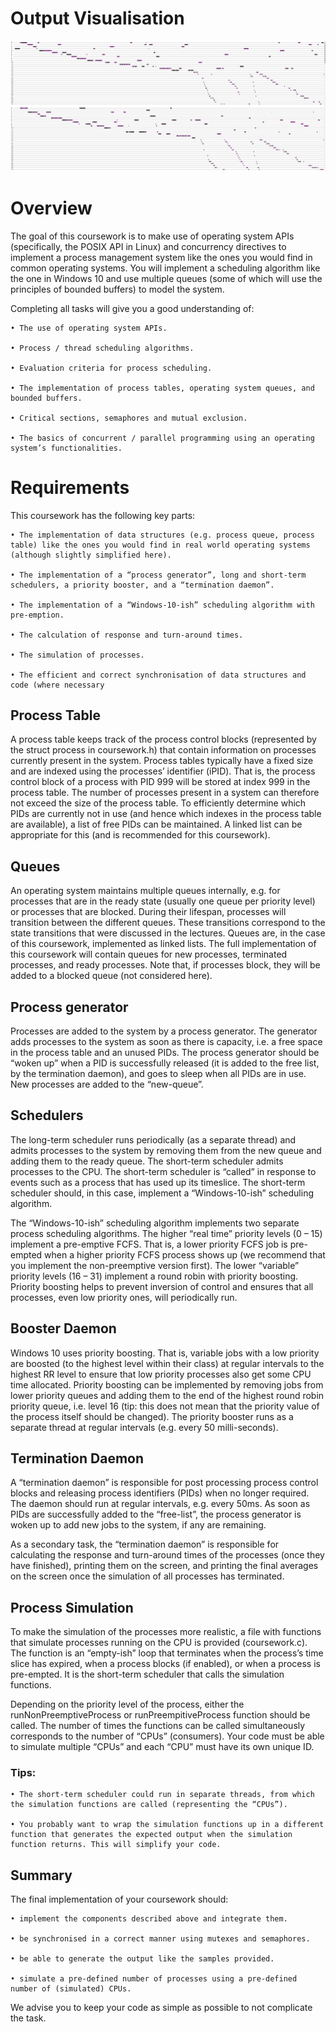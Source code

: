 # Output Visualisation

![Alt text](output2.jpg?raw=true "Optional Title")

# Overview

The goal of this coursework is to make use of operating system APIs (specifically, the POSIX API in Linux) and
concurrency directives to implement a process management system like the ones you would find in common
operating systems. You will implement a scheduling algorithm like the one in Windows 10 and use multiple
queues (some of which will use the principles of bounded buffers) to model the system.

Completing all tasks will give you a good understanding of:

    • The use of operating system APIs.
    
    • Process / thread scheduling algorithms.

    • Evaluation criteria for process scheduling.

    • The implementation of process tables, operating system queues, and bounded buffers.

    • Critical sections, semaphores and mutual exclusion.

    • The basics of concurrent / parallel programming using an operating system’s functionalities.


# Requirements
This coursework has the following key parts:

    • The implementation of data structures (e.g. process queue, process table) like the ones you would find in real world operating systems (although slightly simplified here).

    • The implementation of a “process generator”, long and short-term schedulers, a priority booster, and a “termination daemon”.

    • The implementation of a “Windows-10-ish” scheduling algorithm with pre-emption.

    • The calculation of response and turn-around times.

    • The simulation of processes.

    • The efficient and correct synchronisation of data structures and code (where necessary

## Process Table
A process table keeps track of the process control blocks (represented by the struct process in
coursework.h) that contain information on processes currently present in the system. Process tables typically
have a fixed size and are indexed using the processes’ identifier (iPID). That is, the process control block of a
process with PID 999 will be stored at index 999 in the process table. The number of processes present in a
system can therefore not exceed the size of the process table.
To efficiently determine which PIDs are currently not in use (and hence which indexes in the process table are
available), a list of free PIDs can be maintained. A linked list can be appropriate for this (and is recommended for
this coursework). 

## Queues
An operating system maintains multiple queues internally, e.g. for processes that are in the ready state (usually
one queue per priority level) or processes that are blocked. During their lifespan, processes will transition
between the different queues. These transitions correspond to the state transitions that were discussed in the
lectures. Queues are, in the case of this coursework, implemented as linked lists. The full implementation of this
coursework will contain queues for new processes, terminated processes, and ready processes. Note that, if
processes block, they will be added to a blocked queue (not considered here).

## Process generator
Processes are added to the system by a process generator. The generator adds processes to the system as soon
as there is capacity, i.e. a free space in the process table and an unused PIDs. The process generator should be
“woken up” when a PID is successfully released (it is added to the free list, by the termination daemon), and goes
to sleep when all PIDs are in use. New processes are added to the “new-queue”.

## Schedulers
The long-term scheduler runs periodically (as a separate thread) and admits processes to the system by removing
them from the new queue and adding them to the ready queue. The short-term scheduler admits processes to
the CPU. The short-term scheduler is “called” in response to events such as a process that has used up its timeslice. The short-term scheduler should, in this case, implement a “Windows-10-ish” scheduling algorithm.


The “Windows-10-ish” scheduling algorithm implements two separate process scheduling algorithms. The higher
“real time” priority levels (0 – 15) implement a pre-emptive FCFS. That is, a lower priority FCFS job is pre-empted
when a higher priority FCFS process shows up (we recommend that you implement the non-preemptive version
first). The lower “variable” priority levels (16 – 31) implement a round robin with priority boosting. Priority
boosting helps to prevent inversion of control and ensures that all processes, even low priority ones, will
periodically run.

## Booster Daemon

Windows 10 uses priority boosting. That is, variable jobs with a low priority are boosted (to the highest level
within their class) at regular intervals to the highest RR level to ensure that low priority processes also get some
CPU time allocated. Priority boosting can be implemented by removing jobs from lower priority queues and
adding them to the end of the highest round robin priority queue, i.e. level 16 (tip: this does not mean that the
priority value of the process itself should be changed). The priority booster runs as a separate thread at regular
intervals (e.g. every 50 milli-seconds).

## Termination Daemon

A “termination daemon” is responsible for post processing process control blocks and releasing process
identifiers (PIDs) when no longer required. The daemon should run at regular intervals, e.g. every 50ms. As soon
as PIDs are successfully added to the “free-list”, the process generator is woken up to add new jobs to the system,
if any are remaining.

As a secondary task, the “termination daemon” is responsible for calculating the response and turn-around times
of the processes (once they have finished), printing them on the screen, and printing the final averages on the
screen once the simulation of all processes has terminated.

## Process Simulation

To make the simulation of the processes more realistic, a file with functions that simulate processes running on
the CPU is provided (coursework.c). The function is an “empty-ish” loop that terminates when the process’s
time slice has expired, when a process blocks (if enabled), or when a process is pre-empted. It is the short-term
scheduler that calls the simulation functions. 

Depending on the priority level of the process, either the
runNonPreemptiveProcess or runPreempitiveProcess function should be called. The number of times the
functions can be called simultaneously corresponds to the number of “CPUs” (consumers). Your code must be
able to simulate multiple “CPUs” and each “CPU” must have its own unique ID. 

### Tips:

    • The short-term scheduler could run in separate threads, from which the simulation functions are called (representing the “CPUs”).

    • You probably want to wrap the simulation functions up in a different function that generates the expected output when the simulation function returns. This will simplify your code.


## Summary

The final implementation of your coursework should:

    • implement the components described above and integrate them.

    • be synchronised in a correct manner using mutexes and semaphores.

    • be able to generate the output like the samples provided.

    • simulate a pre-defined number of processes using a pre-defined number of (simulated) CPUs.
We advise you to keep your code as simple as possible to not complicate the task.